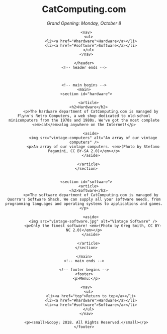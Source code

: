 <!DOCTYPE html>
<html lang="en">
  <head>
    <meta charset="UTF-8" />
    <title>CatComputing.com</title>
  </head>

  <body>
    <!-- header begins -->
    <header id="top">
      <h1>CatComputing.com</h1>
      <p><em>Grand Opening: Monday, October 8</em></p>

      <nav>
        <ul>
          <li><a href="#hardware">Hardware</a></li>
          <li><a href="#software">Software</a></li>
        </ul>
      </nav>

    </header>
    <!-- header ends -->



    <!-- main begins -->
    <main>
      <section id="hardware">

        <article>
        <h2>Hardware</h2>
          <p>The hardware department of CatComputing.com is managed by Flynn's Retro Computers, a web shop dedicated to old-school minicomputers from the 1970s and 1980s. We've got the most complete <em>cat</em>alog anywhere on the Internet!</p>

          <aside>
            <img src="vintage-computers" alt="An array of our vintage computers" />
            <p>An array of our vintage computers. <em>(Photo by Stefano Paganini, CC BY-SA 2.0)</em></p>
          </aside>

        </article>
      </section>


      <section id="software">
        <article>
        <h2>Software</h2>
          <p>The software department of CatComputing.com is managed by Quorra's Software Shack. We can supply all your software needs, from programming languages and operating systems to applications and games.</p>

          <aside>
            <img src="vintage-software.jpg" alt="Vintage Software" />
            <p>Only the finest software! <em>(Photo by Greg Smith, CC BY-NC 2.0)</em></p>
          </aside>

        </article>
      </section>

    </main>
    <!-- main ends -->

    <!-- footer begins -->
    <footer>
      <p>Menu:</p>

      <nav>
        <ul>
          <li><a href="top">Return to top</a></li>
          <li><a href="#hardware">Hardware</a></li>
          <li><a href="#software">Software</a></li>
        </ul>
      </nav>

      <p><small>&copy; 2018. All Rights Reserved.</small></p>
    </footer>
  </body>
</html>
